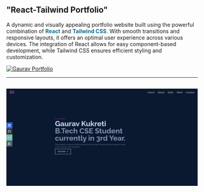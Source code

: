 ## <strong>"React-Tailwind Portfolio"</strong>

A dynamic and visually appealing portfolio website built using the powerful combination of <b style='color:#0D6D8C'>React</b> and <b style='color:#0D6D8C'>Tailwind CSS</b>. With smooth transitions and responsive layouts, it offers an optimal user experience across various devices. The integration of React allows for easy component-based development, while Tailwind CSS ensures efficient styling and customization.

[![Gaurav Portfolio](https://img.shields.io/badge/-Portfolio-%23D33CEA)](https://gauravkukreti.github.io/portfolio-react-app/)

<hr>

##

<img src='./src/assets/projects/portfolio.png' alt='portfolio'>
